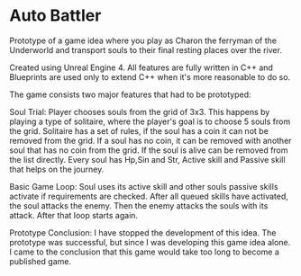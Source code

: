 # Auto Battler
Prototype of a game idea where you play as Charon the ferryman of the Underworld and transport souls to their final resting places over the river.

Created using Unreal Engine 4. All features are fully written in C++ and Blueprints are used only to extend C++ when it's more reasonable to do so.

The game consists two major features that had to be prototyped:

Soul Trial:
Player chooses souls from the grid of 3x3. This happens by playing a type of solitaire, where the player's goal is to choose 5 souls from the grid.
Solitaire has a set of rules, if the soul has a coin it can not be removed from the grid. If a soul has no coin, it can be removed with another soul that has no coin from the grid. If the soul is alive can be removed from the list directly.
Every soul has Hp,Sin and Str, Active skill and Passive skill that helps on the journey.

Basic Game Loop: 
Soul uses its active skill and other souls passive skills activate if requirements are checked.
After all queued skills have activated, the soul attacks the enemy. Then the enemy attacks the souls with its attack. After that loop starts again.


Prototype Conclusion:
I have stopped the development of this idea. The prototype was successful, but since I was developing this game idea alone. 
I came to the conclusion that this game would take too long to become a published game.